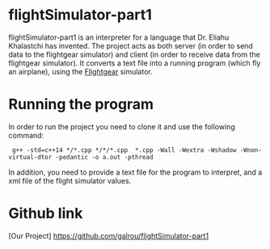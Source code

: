 # flightSimulator-part1
flightSimulator-part1 is an interpreter for a language that Dr. Eliahu Khalastchi has invented.
The project acts as both server (in order to send data to the flightgear simulator) and client (in order to receive data from the flightgear simulator).
It converts a text file into a running program (which fly an airplane), using the [Flightgear](https://www.flightgear.org/) simulator.

# Running the program
In order to run the project you need to clone it and use the following command:
```
 g++ -std=c++14 */*.cpp */*/*.cpp  *.cpp -Wall -Wextra -Wshadow -Wnon-virtual-dtor -pedantic -o a.out -pthread
 ```
 
In addition, you need to provide a text file for the program to interpret, and a xml file of the flight simulator values.

# Github link
[Our Project] https://github.com/galrou/flightSimulator-part1
